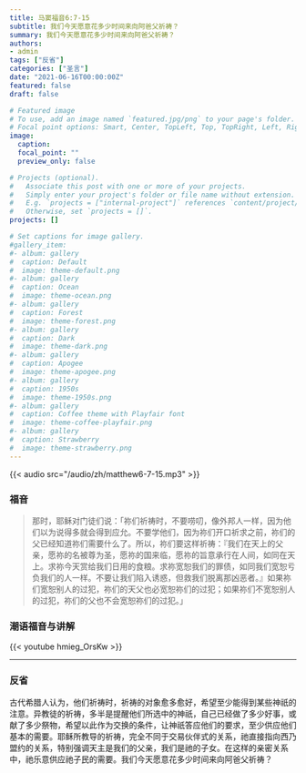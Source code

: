 ```yaml
---
title: 马窦福音6:7-15
subtitle: 我们今天愿意花多少时间来向阿爸父祈祷？
summary: 我们今天愿意花多少时间来向阿爸父祈祷？
authors:
- admin
tags: ["反省"]
categories: ["圣言"]
date: "2021-06-16T00:00:00Z"
featured: false
draft: false

# Featured image
# To use, add an image named `featured.jpg/png` to your page's folder.
# Focal point options: Smart, Center, TopLeft, Top, TopRight, Left, Right, BottomLeft, Bottom, BottomRight
image:
  caption:
  focal_point: ""
  preview_only: false

# Projects (optional).
#   Associate this post with one or more of your projects.
#   Simply enter your project's folder or file name without extension.
#   E.g. `projects = ["internal-project"]` references `content/project/deep-learning/index.md`.
#   Otherwise, set `projects = []`.
projects: []

# Set captions for image gallery.
#gallery_item:
#- album: gallery
#  caption: Default
#  image: theme-default.png
#- album: gallery
#  caption: Ocean
#  image: theme-ocean.png
#- album: gallery
#  caption: Forest
#  image: theme-forest.png
#- album: gallery
#  caption: Dark
#  image: theme-dark.png
#- album: gallery
#  caption: Apogee
#  image: theme-apogee.png
#- album: gallery
#  caption: 1950s
#  image: theme-1950s.png
#- album: gallery
#  caption: Coffee theme with Playfair font
#  image: theme-coffee-playfair.png
#- album: gallery
#  caption: Strawberry
#  image: theme-strawberry.png
---
```


{{< audio src="/audio/zh/matthew6-7-15.mp3" >}}

### 福音
> 那时，耶稣对门徒们说：「祢们祈祷时，不要唠叨，像外邦人一样，因为他们以为说得多就会得到应允。不要学他们，因为祢们开口祈求之前，祢们的父已经知道祢们需要什么了。所以，祢们要这样祈祷：『我们在天上的父亲，愿祢的名被尊为圣，愿祢的国来临，愿祢的旨意承行在人间，如同在天上。求祢今天赏给我们日用的食粮。求祢宽恕我们的罪债，如同我们宽恕亏负我们的人一样。不要让我们陷入诱惑，但救我们脱离那凶恶者。』如果祢们宽恕别人的过犯，祢们的天父也必宽恕祢们的过犯；如果祢们不宽恕别人的过犯，祢们的父也不会宽恕祢们的过犯。」


### 潮语福音与讲解
{{< youtube hmieg_OrsKw >}}

---
### 反省
古代希腊人认为，他们祈祷时，祈祷的对象愈多愈好，希望至少能得到某些神祇的注意。异教徒的祈祷，多半是提醒他们所选中的神祇，自己已经做了多少好事，或献了多少祭物，希望以此作为交换的条件，让神祇答应他们的要求，至少供应他们基本的需要。耶稣所教导的祈祷，完全不同于交易伙伴式的关系，祂直接指向西乃盟约的关系，特别强调天主是我们的父亲，我们是祂的子女。在这样的亲密关系中，祂乐意供应祂子民的需要。我们今天愿意花多少时间来向阿爸父祈祷？
